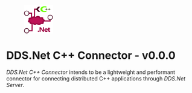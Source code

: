 &nbsp; &nbsp; &nbsp; &nbsp; &nbsp; &nbsp; <img src="./.assets/DDS.Net Connector Icon-CPP-BG-None.png" width="15%" />


# DDS.Net C++ Connector - v0.0.0

*DDS.Net C++ Connector* intends to be a lightweight and performant connector for connecting distributed C++ applications through *DDS.Net Server*.
